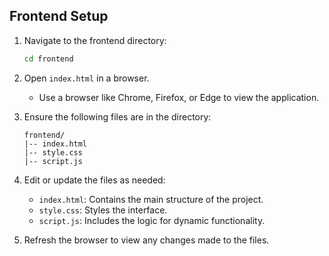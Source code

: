 ## Frontend Setup

1. Navigate to the frontend directory:
   ```bash
   cd frontend
   ```

2. Open `index.html` in a browser.
   - Use a browser like Chrome, Firefox, or Edge to view the application.

3. Ensure the following files are in the directory:
   ```plaintext
   frontend/
   |-- index.html
   |-- style.css
   |-- script.js
   ```

4. Edit or update the files as needed:
   - `index.html`: Contains the main structure of the project.
   - `style.css`: Styles the interface.
   - `script.js`: Includes the logic for dynamic functionality.

5. Refresh the browser to view any changes made to the files.
